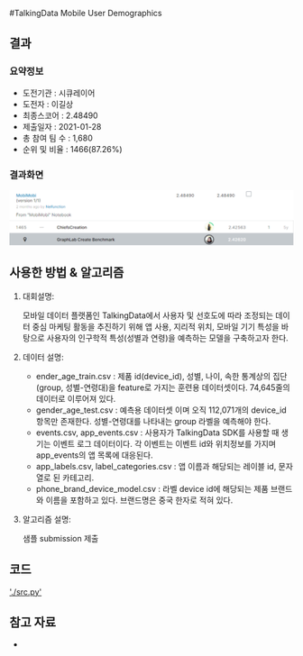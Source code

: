 #TalkingData Mobile User Demographics

## 결과

### 요약정보

- 도전기관 : 시큐레이어
- 도전자 : 이길상
- 최종스코어 : 2.48490
- 제출일자 : 2021-01-28
- 총 참여 팀 수 : 1,680
- 순위 및 비율 : 1466(87.26%)

### 결과화면

![leaderboard](./img/leaderboard.png)

## 사용한 방법 & 알고리즘
1. 대회설명:
  
    모바일 데이터 플랫폼인 TalkingData에서 사용자 및 선호도에 따라 조정되는 데이터 중심 마케팅 활동을 추진하기 위해 앱 사용, 지리적 위치, 모바일 기기 특성을 바탕으로 사용자의 인구학적 특성(성별과 연령)을 예측하는 모델을 구축하고자 한다. 

2. 데이터 설명: 
 
    * ender_age_train.csv : 제품 id(device_id), 성별, 나이, 속한 통계상의 집단(group, 성별-연령대)을 feature로 가지는 훈련용 데이터셋이다. 74,645줄의 데이터로 이루어져 있다.
    * gender_age_test.csv : 예측용 데이터셋 이며 오직 112,071개의 device_id 항목만 존재한다. 성별-연령대를 나타내는 group 라벨을 예측해야 한다.
    * events.csv, app_events.csv : 사용자가 TalkingData SDK를 사용할 때 생기는 이벤트 로그 데이터이다. 각 이벤트는 이벤트 id와 위치정보를 가지며 app_events의 앱 목록에 대응된다. 
    * app_labels.csv, label_categories.csv :  앱 이름과 해당되는 레이블 id, 문자열로 된 카테고리. 
    * phone_brand_device_model.csv : 라벨 device id에 해당되는 제품 브랜드와 이름을 포함하고 있다. 브랜드명은 중국 한자로 적혀 있다.
 
3. 알고리즘 설명:

    샘플 submission 제출     
## 코드

['./src.py'](./src.py)

## 참고 자료

- 
